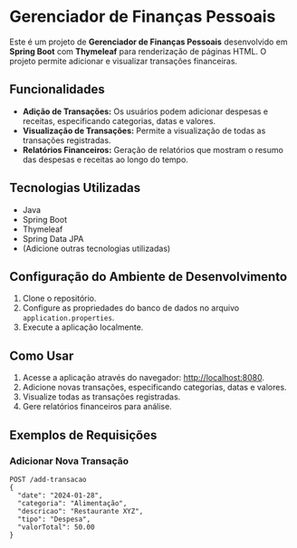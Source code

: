 # Gerenciador de Finanças Pessoais

Este é um projeto de **Gerenciador de Finanças Pessoais** desenvolvido em **Spring Boot** com **Thymeleaf** para renderização de páginas HTML. O projeto permite adicionar e visualizar transações financeiras.

## Funcionalidades

- **Adição de Transações:** Os usuários podem adicionar despesas e receitas, especificando categorias, datas e valores.
- **Visualização de Transações:** Permite a visualização de todas as transações registradas.
- **Relatórios Financeiros:** Geração de relatórios que mostram o resumo das despesas e receitas ao longo do tempo.

## Tecnologias Utilizadas

- Java
- Spring Boot
- Thymeleaf
- Spring Data JPA
- (Adicione outras tecnologias utilizadas)

## Configuração do Ambiente de Desenvolvimento

1. Clone o repositório.
2. Configure as propriedades do banco de dados no arquivo `application.properties`.
3. Execute a aplicação localmente.

## Como Usar

1. Acesse a aplicação através do navegador: [http://localhost:8080](http://localhost:8080).
2. Adicione novas transações, especificando categorias, datas e valores.
3. Visualize todas as transações registradas.
4. Gere relatórios financeiros para análise.

## Exemplos de Requisições

### Adicionar Nova Transação

```http
POST /add-transacao
{
  "date": "2024-01-28",
  "categoria": "Alimentação",
  "descricao": "Restaurante XYZ",
  "tipo": "Despesa",
  "valorTotal": 50.00
}

